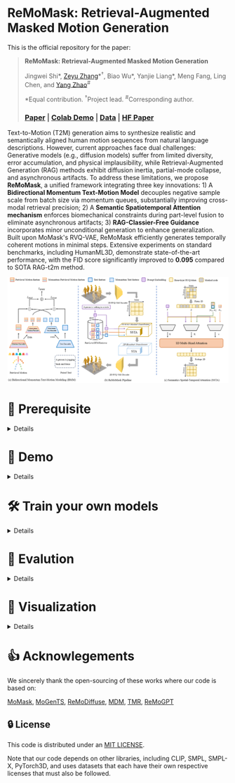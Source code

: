 # ReMoMask: Retrieval-Augmented Masked Motion Generation<br>

This is the official repository for the paper:
> **ReMoMask: Retrieval-Augmented Masked Motion Generation**
>
> Jingwei Shi\*, [Zeyu Zhang](https://steve-zeyu-zhang.github.io/)\*<sup>†</sup>, Biao Wu\*, Yanjie Liang\*, Meng Fang, Ling Chen, and [Yang Zhao](https://yangyangkiki.github.io/)<sup>#</sup>
>
> \*Equal contribution. <sup>†</sup>Project lead. <sup>#</sup>Corresponding author.
>
> ### [Paper](https://arxiv.org/abs/2507.04036) | [Colab Demo](https://colab.research.google.com/drive/1_2buwbVY6RLoi9NdjXihCOTWoEdL70Fk?usp=sharing) | [Data](https://huggingface.co/datasets/AIGeeksGroup/Doc2Present) | [HF Paper](https://huggingface.co/papers/2507.04036)

Text-to-Motion (T2M) generation aims to synthesize realistic and semantically aligned human motion sequences from natural language descriptions. However, current approaches face dual challenges: Generative models (e.g., diffusion models) suffer from limited diversity, error accumulation, and physical implausibility, while Retrieval-Augmented Generation (RAG) methods exhibit diffusion inertia, partial-mode collapse, and asynchronous artifacts. To address these limitations, we propose **ReMoMask**, a unified framework integrating three key innovations: 1) A **Bidirectional Momentum Text-Motion Model** decouples negative sample scale from batch size via momentum queues, substantially improving cross-modal retrieval precision; 2) A **Semantic Spatiotemporal Attention mechanism** enforces biomechanical constraints during part-level fusion to eliminate asynchronous artifacts; 3) **RAG-Classier-Free Guidance** incorporates minor unconditional generation to enhance generalization. Built upon MoMask's RVQ-VAE, ReMoMask efficiently generates temporally coherent motions in minimal steps. Extensive experiments on standard benchmarks, including HumanML3D, demonstrate state-of-the-art performance, with the FID score significantly improved to **0.095** compared to SOTA RAG-t2m method.


![framework](./assets/framework.png)

# 🤗 Prerequisite
<details> 

## Environment
```bash
conda create -n remomask python=3.10
pip install torch==2.1.0 torchvision==0.16.0 torchaudio==2.1.0 --index-url https://download.pytorch.org/whl/cu118
pip install -r requirements.txt
conda activate remomask
```
we trained our RAG model on A800, and t2m model on H20.

## Dependencies
### 1. Download the pretrained models
- `RAG`: Download the [pretrained-rag-models]() (comming soon) and place at `./Part_TMR`

- `T2M`: Download the [pretrained-t2m-models]() (comming soon) and place at `./logs/humanml3d/`




### 2. Evaluation Models and Gloves
Follow previous [method](https://github.com/EricGuo5513/momask-codes?tab=readme-ov-file#2-models-and-dependencies) to prepare the evaluation models and gloves. Or you can download from [here](https://virutalbuy-public.oss-cn-hangzhou.aliyuncs.com/share/mogents/checkpoints.zip) (provided by [MoGenTS](https://github.com/weihaosky/mogents)) and place to `./checkpoints`

### 3. Prepare training dataset 
Follow the instruction in [HumanML3D](https://github.com/EricGuo5513/HumanML3D.git), then place the result dataset to `./dataset/HumanML3D`.
</details>

# 🚀 Demo
<details> 

```bash
python demo.py --gpu_id 0 --ext exp1 --text_prompt "A person is walking on a circle." --checkpoints_dir logs --dataset_name humanml3d --mtrans_name pretrain_mtrans --rtrans_name pretrain_rtrans
# change pretrain_mtrans and pretrain_rtrans to your mtrans and rtrans after your training done
```
explanation:
* `--repeat_times`: number of replications for generation, default `1`.
* `--motion_length`: specify the number of poses for generation.

output will be in `./outputs/exp1/`
</details> 


# 🛠️ Train your own models
<details>

## stage1: train a Part-Level BMM Retriever
```bash
python -m Part_TMR.scripts.train
```
then build a rag database for training t2m model:
```bash
python build_rag_database.py
```
you will get `./database`


## stage2: train a Retrieval augemented MoMask
### tarin a 2D RVQ-VAE quantizer
```bash
bash run_rvq.sh vq 0 humanml3d --batch_size 256 --num_quantizers 6 --max_epoch 50 --quantize_dropout_prob 0.2 --gamma 0.1 --code_dim2d 1024 --nb_code2d 256
```

### train a 2D retrieval-augmented masked transformer
```bash
# using one gpu
bash run_mtrans.sh mtrans 1 0 humanml3d --vq_name pretrain_vq --batch_size 256 --max_epoch 2000 --attnj --attnt --latent_dim 512 --n_heads 8
# using multi gpus
bash run_mtrans.sh mtrans 8 0,1,2,3,4,5,6,7 humanml3d --vq_name pretrain_vq --batch_size 256 --max_epoch 2000 --attnj --attnt --latent_dim 512 --n_heads 8
```

### tarin a 2D residual transformer
```bash
# using multi gpus 
bash run_rtrans.sh rtrans 2 humanml3d --batch_size 64 --vq_name vq --cond_drop_prob 0.01 --share_weight --max_epoch 2000 --attnj --attnt
# here, 2 means cuda:0,1
```
</details>



# 💪 Evalution
<details>

## Evaluate the RAG  
```bash 
python -m Part_TMR.scripts.test
```


## Evaluate the T2M

### 1. Evaluate the 2D RVQ-VAE
```bash
python eval_vq.py --gpu_id 0 --name pretrain_vq --dataset_name humanml3d --ext eval --which_epoch net_best_fid.tar
# change pretrain_vq to your vq
```

### 2. Evaluate the 2D retrieval-augmented masked transformer
```bash
python eval_mask.py --dataset_name humanml3d --mtrans_name pretrain_mtrans --gpu_id 0 --cond_scale 4 --time_steps 10 --ext eval --which_epoch fid
# change pretrain_mtrans to your mtrabs
```


### 3. Evaluate the 2D RAG masked transformer & 2D Residual Transformer
HumanML3D:
```bash
python eval_res.py --gpu_id 0 --dataset_name humanml3d --mtrans_name pretrain_mtrans --rtrans_name pretrain_rtrans --cond_scale 4 --time_steps 10 --ext eval --which_ckpt net_best_fid.tar --which_epoch fid --traverse_res
# change pretrain_mtrans and pretrain_rtrans to your mtrans and rtrans
```

KIT-ML:
```bash
python eval_res.py --gpu_id 0 --dataset_name kit --mtrans_name pretrain_mtrans_kit --rtrans_name pretrain_rtrans_kit --cond_scale 4 --time_steps 10 --ext eval --which_ckpt net_best_fid.tar --which_epoch fid --traverse_res
# change pretrain_mtrans and pretrain_rtrans to your mtrans and rtrans
```
</details>



# 🤖 Visualization
<details>

## 1. download and set up blender
<details>

You can download the blender from [instructions](https://www.blender.org/download/lts/2-93/). Please install exactly this version. For our paper, we use `blender-2.93.18-linux-x64`. 
> 
### a. unzip it:
```bash
tar -xvf blender-2.93.18-linux-x64.tar.xz
```

### b. check if you have installed the blender successfully or not:
```bash
cd blender-2.93.18-linux-x64
./blender --background --version
```
you should see: `Blender 2.93.18 (hash cb886axxxx built 2023-05-22 23:33:27)`
```bash
./blender --background --python-expr "import sys; import os; print('\nThe version of python is ' + sys.version.split(' ')[0])"
```
you should see: `The version of python is 3.9.2`

### c. get the blender-python path
```bash
./blender --background --python-expr "import sys; import os; print('\nThe path to the installation of python is\n' + sys.executable)"
```
you should see: `	The path to the installation of python is /xxx/blender-2.93.18-linux-x64/2.93/python/bin/python3.9s`

### d. install pip for blender-python
```bash
/xxx/blender-2.93.18-linux-x64/2.93/python/bin/python3.9 -m ensurepip --upgrade
/xxx/blender-2.93.18-linux-x64/2.93/python/bin/python3.9 -m pip install --upgrade pip
```

### e. prepare env for blender-python
```bash 
/xxx/blender-2.93.18-linux-x64/2.93/python/bin/python3.9 -m pip install numpy==2.0.2
/xxx/blender-2.93.18-linux-x64/2.93/python/bin/python3.9 -m pip install matplotlib==3.9.4
/xxx/blender-2.93.18-linux-x64/2.93/python/bin/python3.9 -m pip install hydra-core==1.3.2
/xxx/blender-2.93.18-linux-x64/2.93/python/bin/python3.9 -m pip install hydra_colorlog==1.2.0
/xxx/blender-2.93.18-linux-x64/2.93/python/bin/python3.9 -m pip install moviepy==1.0.3
/xxx/blender-2.93.18-linux-x64/2.93/python/bin/python3.9 -m pip install shortuuid==1.0.13
/xxx/blender-2.93.18-linux-x64/2.93/python/bin/python3.9 -m pip install natsort==8.4.0
/xxx/blender-2.93.18-linux-x64/2.93/python/bin/python3.9 -m pip install pytest-shutil==1.8.1
/xxx/blender-2.93.18-linux-x64/2.93/python/bin/python3.9 -m pip install tqdm==4.67.1
/xxx/blender-2.93.18-linux-x64/2.93/python/bin/python3.9 -m pip install tqdm==1.17.0
```
</details>


## 2. calulate SMPL mesh:
```bash
python -m fit --dir new_test_npy --save_folder new_temp_npy --cuda cuda:0
```

## 3. render to video or sequence
```bash
/xxx/blender-2.93.18-linux-x64/blender --background --python render.py -- --cfg=./configs/render_mld.yaml --dir=test_npy --mode=video --joint_type=HumanML3D
```
- `--mode=video`: render to mp4 video
- `--mode=sequence`: render to a png image, calle sequence.

</details>

# 👍 Acknowlegements
We sincerely thank the open-sourcing of these works where our code is based on:

[MoMask](https://github.com/EricGuo5513/momask-codes),
[MoGenTS](https://github.com/weihaosky/mogents),
[ReMoDiffuse](https://github.com/mingyuan-zhang/ReMoDiffuse),
[MDM](https://github.com/GuyTevet/motion-diffusion-model),
[TMR](https://github.com/Mathux/TMR),
[ReMoGPT](https://ojs.aaai.org/index.php/AAAI/article/view/33044)

## 🔒 License
This code is distributed under an [MIT LICENSE](LICENSE).

Note that our code depends on other libraries, including CLIP, SMPL, SMPL-X, PyTorch3D, and uses datasets that each have their own respective licenses that must also be followed.

